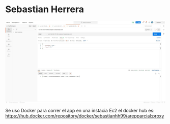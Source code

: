 # Sebastian Herrera

![](https://github.com/Sebastianhh99/AREP-ParcialProxy/blob/d138a00b1f9d4a60813d142aa99201474984becc/resources/postman.jpg)

Se uso Docker para correr el app en una instacia Ec2 el docker hub es: https://hub.docker.com/repository/docker/sebastianhh99/arepparcial:proxy

